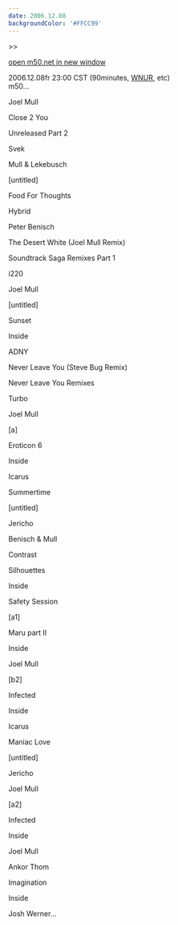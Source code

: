 ```yaml
---
date: 2006.12.08
backgroundColor: '#FFCC99'
---
```


\>>

[open m50.net in new window](http://m50.net/)

2006.12.08fr 23:00 CST (90minutes, [WNUR](http://www.wnur.org/), etc)  
m50...  

Joel Mull

Close 2 You

Unreleased Part 2

Svek

Mull & Lekebusch

\[untitled\]

Food For Thoughts

Hybrid

Peter Benisch

The Desert White (Joel Mull Remix)

Soundtrack Saga Remixes Part 1

i220

Joel Mull

\[untitled\]

Sunset

Inside

ADNY

Never Leave You (Steve Bug Remix)

Never Leave You Remixes

Turbo

Joel Mull

\[a\]

Eroticon 6

Inside

Icarus

Summertime

\[untitled\]

Jericho

Benisch & Mull

Contrast

Silhouettes

Inside

Safety Session

\[a1\]

Maru part II

Inside

Joel Mull

\[b2\]

Infected

Inside

Icarus

Maniac Love

\[untitled\]

Jericho

Joel Mull

\[a2\]

Infected

Inside

Joel Mull

Ankor Thom

Imagination

Inside

Josh Werner...